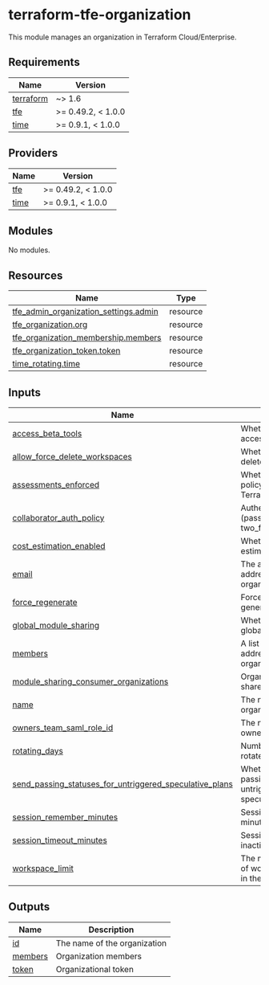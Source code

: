 # terraform-tfe-organization

This module manages an organization in Terraform Cloud/Enterprise.

<!-- BEGIN_TF_DOCS -->
## Requirements

| Name | Version |
|------|---------|
| <a name="requirement_terraform"></a> [terraform](#requirement\_terraform) | ~> 1.6 |
| <a name="requirement_tfe"></a> [tfe](#requirement\_tfe) | >= 0.49.2, < 1.0.0 |
| <a name="requirement_time"></a> [time](#requirement\_time) | >= 0.9.1, < 1.0.0 |

## Providers

| Name | Version |
|------|---------|
| <a name="provider_tfe"></a> [tfe](#provider\_tfe) | >= 0.49.2, < 1.0.0 |
| <a name="provider_time"></a> [time](#provider\_time) | >= 0.9.1, < 1.0.0 |

## Modules

No modules.

## Resources

| Name | Type |
|------|------|
| [tfe_admin_organization_settings.admin](https://registry.terraform.io/providers/hashicorp/tfe/latest/docs/resources/admin_organization_settings) | resource |
| [tfe_organization.org](https://registry.terraform.io/providers/hashicorp/tfe/latest/docs/resources/organization) | resource |
| [tfe_organization_membership.members](https://registry.terraform.io/providers/hashicorp/tfe/latest/docs/resources/organization_membership) | resource |
| [tfe_organization_token.token](https://registry.terraform.io/providers/hashicorp/tfe/latest/docs/resources/organization_token) | resource |
| [time_rotating.time](https://registry.terraform.io/providers/hashicorp/time/latest/docs/resources/rotating) | resource |

## Inputs

| Name | Description | Type | Default | Required |
|------|-------------|------|---------|:--------:|
| <a name="input_access_beta_tools"></a> [access\_beta\_tools](#input\_access\_beta\_tools) | Whether to allow access to beta tools | `bool` | `false` | no |
| <a name="input_allow_force_delete_workspaces"></a> [allow\_force\_delete\_workspaces](#input\_allow\_force\_delete\_workspaces) | Whether to allow force delete workspaces | `bool` | `false` | no |
| <a name="input_assessments_enforced"></a> [assessments\_enforced](#input\_assessments\_enforced) | Whether to enforce policy checks for Terraform runs | `bool` | `false` | no |
| <a name="input_collaborator_auth_policy"></a> [collaborator\_auth\_policy](#input\_collaborator\_auth\_policy) | Authentication policy (password or two\_factor\_mandatory) | `string` | `"password"` | no |
| <a name="input_cost_estimation_enabled"></a> [cost\_estimation\_enabled](#input\_cost\_estimation\_enabled) | Whether to allow cost estimation | `bool` | `false` | no |
| <a name="input_email"></a> [email](#input\_email) | The admin email address of the organization | `string` | n/a | yes |
| <a name="input_force_regenerate"></a> [force\_regenerate](#input\_force\_regenerate) | Forces new token generation | `bool` | `false` | no |
| <a name="input_global_module_sharing"></a> [global\_module\_sharing](#input\_global\_module\_sharing) | Whether to allow global module sharing | `bool` | `false` | no |
| <a name="input_members"></a> [members](#input\_members) | A list of email addresses of organization members | `list(string)` | `[]` | no |
| <a name="input_module_sharing_consumer_organizations"></a> [module\_sharing\_consumer\_organizations](#input\_module\_sharing\_consumer\_organizations) | Organization names to share modules with | `list(string)` | `[]` | no |
| <a name="input_name"></a> [name](#input\_name) | The name of the organization | `string` | n/a | yes |
| <a name="input_owners_team_saml_role_id"></a> [owners\_team\_saml\_role\_id](#input\_owners\_team\_saml\_role\_id) | The name of the owners team | `string` | `""` | no |
| <a name="input_rotating_days"></a> [rotating\_days](#input\_rotating\_days) | Number of days to rotate the token | `number` | `30` | no |
| <a name="input_send_passing_statuses_for_untriggered_speculative_plans"></a> [send\_passing\_statuses\_for\_untriggered\_speculative\_plans](#input\_send\_passing\_statuses\_for\_untriggered\_speculative\_plans) | Whether to send passing statuses for untriggered speculative plans | `bool` | `false` | no |
| <a name="input_session_remember_minutes"></a> [session\_remember\_minutes](#input\_session\_remember\_minutes) | Session expiration in minutes | `number` | `20160` | no |
| <a name="input_session_timeout_minutes"></a> [session\_timeout\_minutes](#input\_session\_timeout\_minutes) | Session timeout after inactivity in minutes | `number` | `20160` | no |
| <a name="input_workspace_limit"></a> [workspace\_limit](#input\_workspace\_limit) | The maximum number of workspaces allowed in the organization | `number` | `0` | no |

## Outputs

| Name | Description |
|------|-------------|
| <a name="output_id"></a> [id](#output\_id) | The name of the organization |
| <a name="output_members"></a> [members](#output\_members) | Organization members |
| <a name="output_token"></a> [token](#output\_token) | Organizational token |
<!-- END_TF_DOCS -->